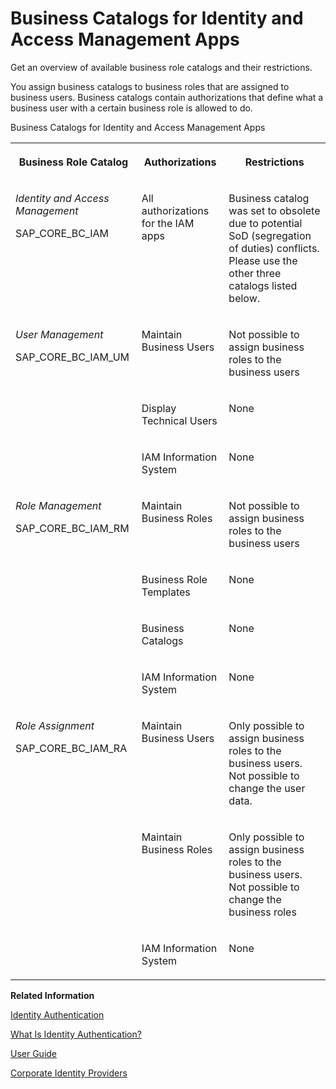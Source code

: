 <!-- loio9bbbfc78b74a45af9059da66a149e507 -->

# Business Catalogs for Identity and Access Management Apps

Get an overview of available business role catalogs and their restrictions.



You assign business catalogs to business roles that are assigned to business users. Business catalogs contain authorizations that define what a business user with a certain business role is allowed to do.

<a name="loio9bbbfc78b74a45af9059da66a149e507__table_igc_jnw_dw"/>Business Catalogs for Identity and Access Management Apps


<table>
<tr>
<th valign="top">

Business Role Catalog



</th>
<th valign="top">

Authorizations



</th>
<th valign="top">

Restrictions



</th>
</tr>
<tr>
<td valign="top">

*Identity and Access Management*

SAP\_CORE\_BC\_IAM



</td>
<td valign="top">

All authorizations for the IAM apps



</td>
<td valign="top">

Business catalog was set to obsolete due to potential SoD \(segregation of duties\) conflicts. Please use the other three catalogs listed below.



</td>
</tr>
<tr>
<td valign="top" rowspan="3">

*User Management*

SAP\_CORE\_BC\_IAM\_UM



</td>
<td valign="top">

Maintain Business Users



</td>
<td valign="top">

Not possible to assign business roles to the business users



</td>
</tr>
<tr>
<td valign="top">

Display Technical Users



</td>
<td valign="top">

None



</td>
</tr>
<tr>
<td valign="top">

IAM Information System



</td>
<td valign="top">

None



</td>
</tr>
<tr>
<td valign="top" rowspan="4">

*Role Management*

SAP\_CORE\_BC\_IAM\_RM



</td>
<td valign="top">

Maintain Business Roles



</td>
<td valign="top">

Not possible to assign business roles to the business users



</td>
</tr>
<tr>
<td valign="top">

Business Role Templates



</td>
<td valign="top">

None



</td>
</tr>
<tr>
<td valign="top">

Business Catalogs



</td>
<td valign="top">

None



</td>
</tr>
<tr>
<td valign="top">

IAM Information System



</td>
<td valign="top">

None



</td>
</tr>
<tr>
<td valign="top" rowspan="3">

*Role Assignment*

SAP\_CORE\_BC\_IAM\_RA



</td>
<td valign="top">

Maintain Business Users



</td>
<td valign="top">

Only possible to assign business roles to the business users. Not possible to change the user data.



</td>
</tr>
<tr>
<td valign="top">

Maintain Business Roles



</td>
<td valign="top">

Only possible to assign business roles to the business users. Not possible to change the business roles



</td>
</tr>
<tr>
<td valign="top">

IAM Information System



</td>
<td valign="top">

None



</td>
</tr>
</table>

**Related Information**  


[Identity Authentication](https://help.sap.com/docs/IDENTITY_AUTHENTICATION/6d6d63354d1242d185ab4830fc04feb1/d17a116432d24470930ebea41977a888.html?version=Cloud)

[What Is Identity Authentication?](https://help.sap.com/docs/IDENTITY_AUTHENTICATION/6d6d63354d1242d185ab4830fc04feb1/27882717f44b445fa287936c6f43dc1f.html?version=Cloud)

[User Guide](https://help.sap.com/docs/IDENTITY_AUTHENTICATION/6d6d63354d1242d185ab4830fc04feb1/d4c3811a58c44982bce09e9fdcbb5c64.html?version=Cloud)

[Corporate Identity Providers](https://help.sap.com/docs/IDENTITY_AUTHENTICATION/6d6d63354d1242d185ab4830fc04feb1/19f3eca47db643b6aad448b5dc1075ad.html?version=Cloud)

